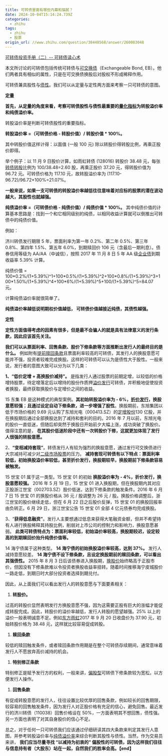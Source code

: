 ```yaml
---
title: 可转债里面有哪些内幕和猫腻？
date: 2024-10-04T15:14:24.739Z
categories:
  - zhihu
tags:
  - zhihu
  - 股票
origin_url: //www.zhihu.com/question/38448568/answer/260083048
---
```

[可转债投资手册（二）-- 可转债读心术](https://link.zhihu.com/?target=https%3A//mp.weixin.qq.com/s%3F__biz%3DMzA5MzUxNzc0Ng%3D%3D%26mid%3D2650421112%26idx%3D1%26sn%3Ddef2f2a036e2f5b04b6de962c3475595%26chksm%3D885235a5bf25bcb346d46e2b13c1c7db0adac239e2ed56cc94720371d288e5e51499ed51ec0c%23rd)

本文所讨论的可转债包括传统可转债与[可交换债](https://zhida.zhihu.com/search?content_id=77357254\&content_type=Answer\&match_order=1\&q=%E5%8F%AF%E4%BA%A4%E6%8D%A2%E5%80%BA\&zd_token=eyJhbGciOiJIUzI1NiIsInR5cCI6IkpXVCJ9.eyJpc3MiOiJ6aGlkYV9zZXJ2ZXIiLCJleHAiOjE3MjgyMjc2NTEsInEiOiLlj6_kuqTmjaLlgLoiLCJ6aGlkYV9zb3VyY2UiOiJlbnRpdHkiLCJjb250ZW50X2lkIjo3NzM1NzI1NCwiY29udGVudF90eXBlIjoiQW5zd2VyIiwibWF0Y2hfb3JkZXIiOjEsInpkX3Rva2VuIjpudWxsfQ.6E4SmnBzgJ9Wn9NAXmONh93mIdcUX9DOGk3kdMRit8c\&zhida_source=entity)（Exchangeable Bond, EB）。他们两者具有相似的属性，只是在可交换债换股后对股权不形成稀释作用。

可转债兼具股性与[债性](https://zhida.zhihu.com/search?content_id=77357254\&content_type=Answer\&match_order=1\&q=%E5%80%BA%E6%80%A7\&zd_token=eyJhbGciOiJIUzI1NiIsInR5cCI6IkpXVCJ9.eyJpc3MiOiJ6aGlkYV9zZXJ2ZXIiLCJleHAiOjE3MjgyMjc2NTEsInEiOiLlgLrmgKciLCJ6aGlkYV9zb3VyY2UiOiJlbnRpdHkiLCJjb250ZW50X2lkIjo3NzM1NzI1NCwiY29udGVudF90eXBlIjoiQW5zd2VyIiwibWF0Y2hfb3JkZXIiOjEsInpkX3Rva2VuIjpudWxsfQ.4PLB0hGPrpbCi3DSVKNnArJKIR08u7xG8S5K-vZjsjc\&zhida_source=entity)。我们可以从定量与定性两方面来考察一只可转债的意图。

**定量**

**首先，从定量的角度来看，考察可转债股性与债性最重要的[量化指标](https://zhida.zhihu.com/search?content_id=77357254\&content_type=Answer\&match_order=1\&q=%E9%87%8F%E5%8C%96%E6%8C%87%E6%A0%87\&zd_token=eyJhbGciOiJIUzI1NiIsInR5cCI6IkpXVCJ9.eyJpc3MiOiJ6aGlkYV9zZXJ2ZXIiLCJleHAiOjE3MjgyMjc2NTEsInEiOiLph4_ljJbmjIfmoIciLCJ6aGlkYV9zb3VyY2UiOiJlbnRpdHkiLCJjb250ZW50X2lkIjo3NzM1NzI1NCwiY29udGVudF90eXBlIjoiQW5zd2VyIiwibWF0Y2hfb3JkZXIiOjEsInpkX3Rva2VuIjpudWxsfQ.rLVUCEruoXR0dYuUwpJfzNsry2wG0_83WAJUNRutWGE\&zhida_source=entity)为转股溢价率和纯债溢价率。**

转股溢价率是判断可转债股性的重要指标。

&#x20;**转股溢价率 =（可转债价格 - 转股价值）/ 转股价值 \* 100%。**&#x20;

其中转股价值这样计得：以面值 (一般 100 元) 除以转股价得转股比例，再乘正股价即得。

举个例子：以 11 月 9 日股价计算，如雨虹转债 (128016) 转股价 38.48 元，每张[转债转股](https://zhida.zhihu.com/search?content_id=77357254\&content_type=Answer\&match_order=1\&q=%E8%BD%AC%E5%80%BA%E8%BD%AC%E8%82%A1\&zd_token=eyJhbGciOiJIUzI1NiIsInR5cCI6IkpXVCJ9.eyJpc3MiOiJ6aGlkYV9zZXJ2ZXIiLCJleHAiOjE3MjgyMjc2NTEsInEiOiLovazlgLrovazogqEiLCJ6aGlkYV9zb3VyY2UiOiJlbnRpdHkiLCJjb250ZW50X2lkIjo3NzM1NzI1NCwiY29udGVudF90eXBlIjoiQW5zd2VyIiwibWF0Y2hfb3JkZXIiOjEsInpkX3Rva2VuIjpudWxsfQ.IYGTIXkC9Zw_EAhmicgJlpgemlidpJ30gZodZvasotw\&zhida_source=entity)比例为 100/38.48=2.60 股，再乘正股价 37.20 元，得转股价值为 96.72 元。可转债价格为 117.10 元，故转股溢价率为 (117.10-96.72)/96.72×100%=21.07%。

&#x20;**一般来说，如果一支可转债的转股溢价率越低往往意味着对应标的股票的潜在波动越大，其股性也就越强。**&#x20;

&#x20;**纯债溢价率 =（可转债价格 - 纯债价值）/ 纯债价值 \* 100%。** 其中纯债价值的计算基本思路是：找到一个和它相同级别的纯债，以相同收益计算就可以倒推出可转债中的纯债价值。

例如：

济川转债发行期限 5 年，票面利率为第一年 0.2%、第二年 0.5%、第三年 0.8%、第四年 1.5%、第五年 6.0%，到期赎回价 106 元（含最后一期利息）。债券信用等级为 AA/AA（中诚信），按照 2017 年 11 月 8 日 5 年 AA 级[企业债](https://zhida.zhihu.com/search?content_id=77357254\&content_type=Answer\&match_order=1\&q=%E4%BC%81%E4%B8%9A%E5%80%BA\&zd_token=eyJhbGciOiJIUzI1NiIsInR5cCI6IkpXVCJ9.eyJpc3MiOiJ6aGlkYV9zZXJ2ZXIiLCJleHAiOjE3MjgyMjc2NTEsInEiOiLkvIHkuJrlgLoiLCJ6aGlkYV9zb3VyY2UiOiJlbnRpdHkiLCJjb250ZW50X2lkIjo3NzM1NzI1NCwiY29udGVudF90eXBlIjoiQW5zd2VyIiwibWF0Y2hfb3JkZXIiOjEsInpkX3Rva2VuIjpudWxsfQ.F0d_Lo72fDi693KKxoYi43d9iO7QH3IxWf0tASE79oE\&zhida_source=entity)到期收益率 5.39% 计算。

纯债价值 = 100\*0.2%/(1+5.39%)^1+100\*0.5%/(1+5.39%)^2+100\*0.8%/(1+5.39%)^3+100\*1.50%/(1+5.39%)^4+100\*6%/(1+5.39%)^5+100/(1+5.39%)^5=84.07 元。

计算纯债溢价率就很简单了。

&#x20;**纯债溢价率越低说明期权价值越低， 可转债价值越接近纯债，其债性越强。**&#x20;

**定性**

&#x20;**定性方面值得考虑的因素有很多，但是最不会骗人的就是具有法律意义的发行条款，因此应该首先关注。**&#x20;

&#x20;**我们可以从票面利率、回售条款、股价下修条款等方面推断出发行人的最终目的是什么。** 例如附有[提前赎回条款](https://zhida.zhihu.com/search?content_id=77357254\&content_type=Answer\&match_order=1\&q=%E6%8F%90%E5%89%8D%E8%B5%8E%E5%9B%9E%E6%9D%A1%E6%AC%BE\&zd_token=eyJhbGciOiJIUzI1NiIsInR5cCI6IkpXVCJ9.eyJpc3MiOiJ6aGlkYV9zZXJ2ZXIiLCJleHAiOjE3MjgyMjc2NTEsInEiOiLmj5DliY3otY7lm57mnaHmrL4iLCJ6aGlkYV9zb3VyY2UiOiJlbnRpdHkiLCJjb250ZW50X2lkIjo3NzM1NzI1NCwiY29udGVudF90eXBlIjoiQW5zd2VyIiwibWF0Y2hfb3JkZXIiOjEsInpkX3Rva2VuIjpudWxsfQ.uriqArK0fNB2aLRDZiXgffNj1zzkJdyBC2j18P5255w\&zhida_source=entity)且票面利率较高的可转债，其发行人的换股意愿可能并不强，投资者较难完成换股。这样的可转债可以认为是债性大于股性。一般来说，发行者的意图大致可以分为以下几类：

&#x20;**1、“低价定增 + 高换股价减持”。** 是指发行人通过股票的前期定增，以较低的价格增持股票，待定增落定后以增持的股份作质押[溢价发行](https://zhida.zhihu.com/search?content_id=77357254\&content_type=Answer\&match_order=1\&q=%E6%BA%A2%E4%BB%B7%E5%8F%91%E8%A1%8C\&zd_token=eyJhbGciOiJIUzI1NiIsInR5cCI6IkpXVCJ9.eyJpc3MiOiJ6aGlkYV9zZXJ2ZXIiLCJleHAiOjE3MjgyMjc2NTEsInEiOiLmuqLku7flj5HooYwiLCJ6aGlkYV9zb3VyY2UiOiJlbnRpdHkiLCJjb250ZW50X2lkIjo3NzM1NzI1NCwiY29udGVudF90eXBlIjoiQW5zd2VyIiwibWF0Y2hfb3JkZXIiOjEsInpkX3Rva2VuIjpudWxsfQ.skpRMjoYrki7egC3R4wpK_n_lwVSJaIcXUxc0KaZseo\&zhida_source=entity)可转债，并积极地促使投资者换股，最终获取换股价与定增价之间的收益。

15 东集 EB 是这种模式的典型案例。**其初始转股溢价率为 - 6%，[折价发行](https://zhida.zhihu.com/search?content_id=77357254\&content_type=Answer\&match_order=1\&q=%E6%8A%98%E4%BB%B7%E5%8F%91%E8%A1%8C\&zd_token=eyJhbGciOiJIUzI1NiIsInR5cCI6IkpXVCJ9.eyJpc3MiOiJ6aGlkYV9zZXJ2ZXIiLCJleHAiOjE3MjgyMjc2NTEsInEiOiLmipjku7flj5HooYwiLCJ6aGlkYV9zb3VyY2UiOiJlbnRpdHkiLCJjb250ZW50X2lkIjo3NzM1NzI1NCwiY29udGVudF90eXBlIjoiQW5zd2VyIiwibWF0Y2hfb3JkZXIiOjEsInpkX3Rva2VuIjpudWxsfQ.pIWft8oyNileE05EmFjJYaAr87BSswfHGn2CCMNYxSM\&zhida_source=entity)，换股意愿较强**；**且通过设定自动下修条款，进一步增强了股性**。换股期前，东旭集团以低于市场价格的 9.69 元认购了东旭光电（000413.SZ）的[定增股份](https://zhida.zhihu.com/search?content_id=77357254\&content_type=Answer\&match_order=1\&q=%E5%AE%9A%E5%A2%9E%E8%82%A1%E4%BB%BD\&zd_token=eyJhbGciOiJIUzI1NiIsInR5cCI6IkpXVCJ9.eyJpc3MiOiJ6aGlkYV9zZXJ2ZXIiLCJleHAiOjE3MjgyMjc2NTEsInEiOiLlrprlop7ogqHku70iLCJ6aGlkYV9zb3VyY2UiOiJlbnRpdHkiLCJjb250ZW50X2lkIjo3NzM1NzI1NCwiY29udGVudF90eXBlIjoiQW5zd2VyIiwibWF0Y2hfb3JkZXIiOjEsInpkX3Rva2VuIjpudWxsfQ.j3WcP43xTpIx5g-L-Ok6TDnU4yj5uQ6Hq_7wBMkmI3A\&zhida_source=entity)130 亿股，并在换股期后通过全部换股达到了减持和套利的目的。2016 年 7 月以前，东旭光电的股价一直低迷，但随后却突然于换股日开始前夕大幅上涨，成功突破了换股价。值得注意的是， **在其股价低迷阶段中还有一次转股价下修，这就更加体现了发行人很强的转股意愿。**&#x20;

2、**“变相减持套现”**。转债发行人有较为强烈的换股意愿，通过发行可交换债进行大宗减持可减少对[二级市场股票](https://zhida.zhihu.com/search?content_id=77357254\&content_type=Answer\&match_order=1\&q=%E4%BA%8C%E7%BA%A7%E5%B8%82%E5%9C%BA%E8%82%A1%E7%A5%A8\&zd_token=eyJhbGciOiJIUzI1NiIsInR5cCI6IkpXVCJ9.eyJpc3MiOiJ6aGlkYV9zZXJ2ZXIiLCJleHAiOjE3MjgyMjc2NTEsInEiOiLkuoznuqfluILlnLrogqHnpagiLCJ6aGlkYV9zb3VyY2UiOiJlbnRpdHkiLCJjb250ZW50X2lkIjo3NzM1NzI1NCwiY29udGVudF90eXBlIjoiQW5zd2VyIiwibWF0Y2hfb3JkZXIiOjEsInpkX3Rva2VuIjpudWxsfQ.pnLmHPL61Z6SoXrBD91-dw6vy37y6jCyqJjXi76jjsk\&zhida_source=entity)的压力。 **减持套现可转债有以下特点：票面利率较低，初始换股溢价率较低，甚至折价发行，换股期较早，换股期前下修条款容易被触发。**&#x20;

15 世宝 01 属于这一类型。15 世宝 01 的初始 **换股溢价率为 - 4%，折价发行，换股意愿较强。** 2016 年 5 月 19 日，15 世宝 01 进入换股期，但在换股期内其对应正股浙江世宝（002703.SZ）股价低迷，达到下修条款的触发条件。2016 年 6 月 7 日 15 世宝 01 的换股价格从 36 元 / 股调整为 26 元 / 股。换股价格调整后，浙江世宝的股价继续走低，但在 6 月 22 日之后股价反弹，15 世宝 01 的换股回报率由负转正。6 月 29 日，浙江世宝公告 15 世宝 01 全部 4 亿元债券均完成换股。

3、“**获得低息融资”**。发行人主要想通过低息来获得大笔融资金额，但并不希望持有人进行换股稀释其持股比例，削弱对上市公司的控制力和影响力，换股意愿甚弱。 **此类可转债特点为：票面利率较低，初始溢价率较高，换股期较迟，设定较高的到期赎回价抬升纯债价值等。**&#x20;

14 海宁债属于这种类型。 **14 海宁债的初始换股溢价率较高，达到 37%。** 发行人减持意愿较差。 **14 海宁债不设下修条款，且设定换股期前的赎回条款，可以看出其强债性。** 2015 年 8 月 3 日后该债券进入换股期，[换股价](https://zhida.zhihu.com/search?content_id=77357254\&content_type=Answer\&match_order=6\&q=%E6%8D%A2%E8%82%A1%E4%BB%B7\&zd_token=eyJhbGciOiJIUzI1NiIsInR5cCI6IkpXVCJ9.eyJpc3MiOiJ6aGlkYV9zZXJ2ZXIiLCJleHAiOjE3MjgyMjc2NTEsInEiOiLmjaLogqHku7ciLCJ6aGlkYV9zb3VyY2UiOiJlbnRpdHkiLCJjb250ZW50X2lkIjo3NzM1NzI1NCwiY29udGVudF90eXBlIjoiQW5zd2VyIiwibWF0Y2hfb3JkZXIiOjYsInpkX3Rva2VuIjpudWxsfQ.7jtLPJnDdZnau684lZcascleYenQOlSWlMKzHYZDPYc\&zhida_source=entity)始终略高于正股市价，但因没有下修条款难以令投资者换股收益率扭转。随着时间推移海宁皮城股价一路走低，到期日时大部分投资者选择到期兑付。

因此，从上面我们可以看出发行人的转股意愿与下面要素相关：

1. &#x20;**转股价。**&#x20;

过高的转股价显然表明发行方换股意愿不强，因为这需要正股有巨大的涨幅才能促成转股完成。因此，转股价的溢价率越低，发行人转股的愿望越强。25% 以上的溢价一般表明诚意不足。例如[东方雨虹](https://zhida.zhihu.com/search?content_id=77357254\&content_type=Answer\&match_order=1\&q=%E4%B8%9C%E6%96%B9%E9%9B%A8%E8%99%B9\&zd_token=eyJhbGciOiJIUzI1NiIsInR5cCI6IkpXVCJ9.eyJpc3MiOiJ6aGlkYV9zZXJ2ZXIiLCJleHAiOjE3MjgyMjc2NTEsInEiOiLkuJzmlrnpm6jombkiLCJ6aGlkYV9zb3VyY2UiOiJlbnRpdHkiLCJjb250ZW50X2lkIjo3NzM1NzI1NCwiY29udGVudF90eXBlIjoiQW5zd2VyIiwibWF0Y2hfb3JkZXIiOjEsInpkX3Rva2VuIjpudWxsfQ.VmzESe0R6H4zfCRmC8aAyK9a_R3MiDy1CUNg5jQLb0s\&zhida_source=entity)2017 年 9 月 20 日收盘价为 37.90 元，初始转股价格为 38.48 元，这样就比较容易促成转股。

1. **赎回条款**

较低的赎回触发条件，或者赎回条款作用期是在整个可转债存续期间，通常意味着发行人不愿放弃高价减持的机会。

1. **特别修正条款**

特别修正是赋予发行方的权利，一般来讲，[偏股型](https://zhida.zhihu.com/search?content_id=77357254\&content_type=Answer\&match_order=1\&q=%E5%81%8F%E8%82%A1%E5%9E%8B\&zd_token=eyJhbGciOiJIUzI1NiIsInR5cCI6IkpXVCJ9.eyJpc3MiOiJ6aGlkYV9zZXJ2ZXIiLCJleHAiOjE3MjgyMjc2NTEsInEiOiLlgY_ogqHlnosiLCJ6aGlkYV9zb3VyY2UiOiJlbnRpdHkiLCJjb250ZW50X2lkIjo3NzM1NzI1NCwiY29udGVudF90eXBlIjoiQW5zd2VyIiwibWF0Y2hfb3JkZXIiOjEsInpkX3Rva2VuIjpudWxsfQ.KDKJbaRuOwk5XRAppzAxp-X2zNhG5f11y8TJ2Q7kSeI\&zhida_source=entity)可转债下修条款较为宽松，以方便发行人操作。

1. **回售条款**

有促成转股意愿的发行人，往往设置比较优厚的回售条款，例如较长的回售期限，较容易的回售触发条件，因为发行人对正股价格有充足的信心，避免回售。最近发行的济川转债（110038）回售价格设在 50%，一方面表明其不想回售，债性强。另一方面也表明了对其自身股价的信心不足。

总之，对于任何一只可转债我们应该通过仔细研读其四大条款来判定其发行人意图，并参考转股溢价率与[纯债溢价率](https://zhida.zhihu.com/search?content_id=77357254\&content_type=Answer\&match_order=5\&q=%E7%BA%AF%E5%80%BA%E6%BA%A2%E4%BB%B7%E7%8E%87\&zd_token=eyJhbGciOiJIUzI1NiIsInR5cCI6IkpXVCJ9.eyJpc3MiOiJ6aGlkYV9zZXJ2ZXIiLCJleHAiOjE3MjgyMjc2NTEsInEiOiLnuq_lgLrmuqLku7fnjociLCJ6aGlkYV9zb3VyY2UiOiJlbnRpdHkiLCJjb250ZW50X2lkIjo3NzM1NzI1NCwiY29udGVudF90eXBlIjoiQW5zd2VyIiwibWF0Y2hfb3JkZXIiOjUsInpkX3Rva2VuIjpudWxsfQ.QEEsYxnCjsOpZQ7YTgwMcHUiIUEMrP-6yHND0iCKlJQ\&zhida_source=entity)来综合判断其股性与债性。当然，作为交易员来讲， **我们应当尽量寻找 “以减持为初衷的” 偏股性的可转债，因为这样我们往往与信息持有者（大股东）站在一起，自然我们的胜率会高。【end】**&#x20;
